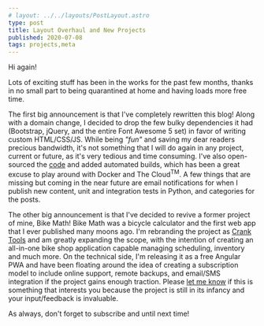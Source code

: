 ```yaml
---
# layout: ../../layouts/PostLayout.astro
type: post
title: Layout Overhaul and New Projects
published: 2020-07-08
tags: projects,meta
---
```


Hi again!

Lots of exciting stuff has been in the works for the past few months, thanks in no small part to being quarantined at home and having loads more free time. 

The first big announcement is that I've completely rewritten this blog! Along with a domain change, I decided to drop the few bulky dependencies it had (Bootstrap, jQuery, and the entire Font Awesome 5 set) in favor of writing custom HTML/CSS/JS. While being _"fun"_ and saving my dear readers precious bandwidth, it's not something that I will do again in any project, current or future, as it's very tedious and time consuming. I've also open-sourced the [code](https://github.com/cptchloroplast/blog) and added automated builds, which has been a great excuse to play around with Docker and The Cloud<sup>TM</sup>. A few things that are missing but coming in the near future are email notifications for when I publish new content, unit and integration tests in Python, and categories for the posts. 

The other big announcement is that I've decided to revive a former project of mine, Bike Math! Bike Math was a bicycle calculator and the first web app that I ever published many moons ago. I'm rebranding the project as [Crank Tools](https://crank.tools) and am greatly expanding the scope, with the intention of creating an all-in-one bike shop application capable managing scheduling, inventory and much more. On the technical side, I'm releasing it as a free Angular PWA and have been floating around the idea of creating a subscription model to include online support, remote backups, and email/SMS integration if the project gains enough traction. Please [let me know](/contact) if this is something that interests you because the project is still in its infancy and your input/feedback is invaluable.

As always, don't forget to subscribe and until next time!